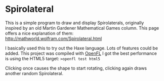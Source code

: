 # Spirolateral

This is a simple program to draw and display Spirolaterals, originally inspired by an old Martin Gardener Mathematical Games column. This page offers a nice explanation of them:
http://mathworld.wolfram.com/Spirolateral.html

I basically used this to try out the Haxe language. Lots of features could be added.
This project was compiled with [OpenFL](http://www.openfl.org/)
I got the best performance is using the HTML5 target:
`>openfl test html5`

Clicking once causes the shape to start rotating, clicking again draws another random Spirolateral.
